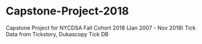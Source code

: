 # Capstone-Project-2018
Capstone Project for NYCDSA Fall Cohort 2018
(Jan 2007 - Nov 2018) Tick Data from Tickstory, Dukascopy Tick DB